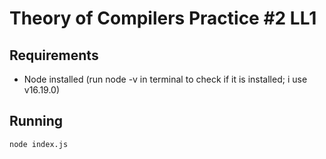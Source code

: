 # Theory of Compilers Practice #2 LL1

## Requirements

- Node installed (run node -v in terminal to check if it is installed; i use v16.19.0)

## Running

```
node index.js
```
